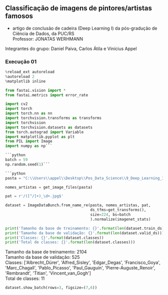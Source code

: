 ## Classificação de imagens de pintores/artistas famosos

* artigo de conclusão de cadeira (Deep Learning I) da pós-gradução de Ciência de Dados, da PUC/RS
<br> Professor: JONATAS WERHMANN

Integrantes do grupo: Daniel Paiva, Carlos Átila e Vinícius Appel


### Execução 01
```python
%reload_ext autoreload
%autoreload 2
%matplotlib inline

from fastai.vision import *
from fastai.metrics import error_rate

import cv2
import torch
import torch.nn as nn
import torchvision.transforms as transforms
import torchvision
import torchvision.datasets as datasets
from torch.autograd import Variable
import matplotlib.pyplot as plt
from PIL import Image
import numpy as np```

```python
batch = 59
np.random.seed(1)```

```python
pasta = "C:\\Users\\appel\\Desktop\\Pos_Data_Science\\9_Deep_Learning_I\\Projeto\\Artistas\\classes"
```

```python
nomes_artistas = get_image_files(pasta)
```

```python
pat = r'/([^/]+)_\d+.jpg$'
```

```python
dataset = ImageDataBunch.from_name_re(pasta, nomes_artistas, pat,
                                      ds_tfms=get_transforms(),
                                      size=224, bs=batch
                                      ).normalize(imagenet_stats)

print('Tamanho da base de treinamento: {}'.format(len(dataset.train_ds)))
print('Tamanho da base de validação: {}'.format(len(dataset.valid_ds)))
print('Classes: {}'.format(dataset.classes))
print('Total de classes: {}'.format(len(dataset.classes)))
```
Tamanho da base de treinamento: 2104 <br>
Tamanho da base de validação: 525 <br>
Classes: ['Albrecht_Dürer', 'Alfred_Sisley', 'Edgar_Degas', 'Francisco_Goya', 'Marc_Chagall', 'Pablo_Picasso', 'Paul_Gauguin', 'Pierre-Auguste_Renoir', 'Rembrandt', 'Titian', 'Vincent_van_Gogh'] <br>
Total de classes: 11 <br>

```python
dataset.show_batch(rows=3, figsize=(7,6))
```


```python

```

```python

```

```python

```

```python

```

```python

```

```python

```

```python

```
